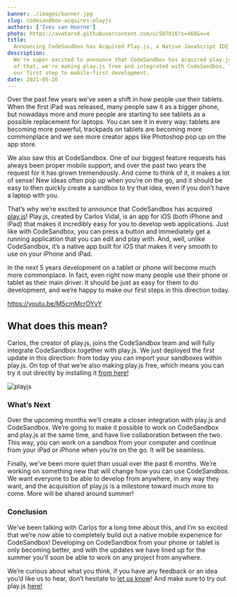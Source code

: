 ```yaml
---
banner: ./images/banner.jpg
slug: codesandbox-acquires-playjs
authors: ['Ives van Hoorne']
photo: https://avatars0.githubusercontent.com/u/587016?s=460&v=4
title:
  Announcing CodeSandbox has Acquired Play.js, a Native JavaScript IDE for iOS
description:
  We're super excited to announce that CodeSandbox has acquired play.js! On top
  of that, we're making play.js free and integrated with CodeSandbox. This is
  our first step to mobile-first development.
date: 2021-05-26
---
```


Over the past few years we’ve seen a shift in how people use their tablets. When
the first iPad was released, many people saw it as a bigger phone, but nowadays
more and more people are starting to see tablets as a possible replacement for
laptops. You can see it in every way: tablets are becoming more powerful,
trackpads on tablets are becoming more commonplace and we see more creator apps
like Photoshop pop up on the app store.

We also saw this at CodeSandbox. One of our biggest feature requests has always
been proper mobile support, and over the past two years the request for it has
grown tremendously. And come to think of it, it makes a lot of sense! New ideas
often pop up when you’re on the go, and it should be easy to then quickly create
a sandbox to try that idea, even if you don’t have a laptop with you.

That’s why we’re excited to announce that CodeSandbox has acquired
[play.js](https://playdotjs.com/)! Play.js, created by Carlos Vidal, is an app
for iOS (both iPhone and iPad) that makes it incredibly easy for you to develop
web applications. Just like with CodeSandbox, you can press a button and
immediately get a running application that you can edit and play with. And,
well, unlike CodeSandbox, it’s a native app built for iOS that makes it very
smooth to use on your iPhone and iPad.

In the next 5 years development on a tablet or phone will become much more
commonplace. In fact, even right now many people use their phone or tablet as
their main driver. It should be just as easy for them to do development, and
we’re happy to make our first steps in this direction today.

https://youtu.be/M5cmMcrOYvY

## What does this mean?

Carlos, the creator of play.js, joins the CodeSandbox team and will fully
integrate CodeSandbox together with play.js. We just deployed the first update
in this direction: from today you can import your sandboxes within play.js. On
top of that we’re also making play.js free, which means you can try it out
directly by installing it
[from here!](https://apps.apple.com/us/app/play-js-javascript-ide/id1423330822)

![playjs](./images/playjs.gif)

### What’s Next

Over the upcoming months we’ll create a closer integration with play.js and
CodeSandbox. We’re going to make it possible to work on CodeSandbox and play.js
at the same time, and have live collaboration between the two. This way, you can
work on a sandbox from your computer and continue from your iPad or iPhone when
you’re on the go. It will be seamless.

Finally, we’ve been more quiet than usual over the past 6 months. We’re working
on something new that will change how you can use CodeSandbox. We want everyone
to be able to develop from anywhere, in any way they want, and the acquisition
of play.js is a milestone toward much more to come. More will be shared around
summer!

### Conclusion

We’ve been talking with Carlos for a long time about this, and I’m so excited
that we’re now able to completely build out a native mobile experience for
CodeSandbox! Developing on CodeSandbox from your phone or tablet is only
becoming better, and with the updates we have lined up for the summer you’ll
soon be able to work on any project from anywhere.

We’re curious about what you think, if you have any feedback or an idea you’d
like us to hear, don’t hesitate to [let us know](mailto:hello@codesandbox.io)!
And make sure to try out play.js
[here!](https://apps.apple.com/us/app/play-js-javascript-ide/id1423330822)
